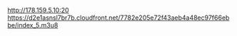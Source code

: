 http://178.159.5.10:20    https://d2e1asnsl7br7b.cloudfront.net/7782e205e72f43aeb4a48ec97f66ebbe/index_5.m3u8
